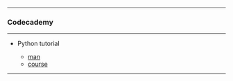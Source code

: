 
---

### Codecademy

---

* Python tutorial
  
  + [man](https://github.com/ttltrk/PRG/blob/master/PY/DOC/CODECADEMY_PY.MD)
  + [course]()

---
